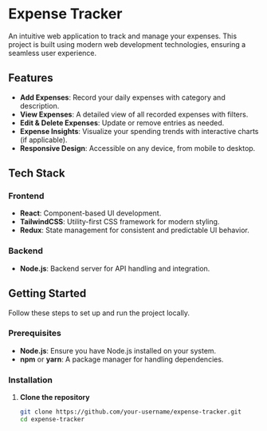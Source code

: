 # Expense Tracker

An intuitive web application to track and manage your expenses. This project is built using modern web development technologies, ensuring a seamless user experience.

## Features

- **Add Expenses**: Record your daily expenses with category and description.
- **View Expenses**: A detailed view of all recorded expenses with filters.
- **Edit & Delete Expenses**: Update or remove entries as needed.
- **Expense Insights**: Visualize your spending trends with interactive charts (if applicable).
- **Responsive Design**: Accessible on any device, from mobile to desktop.

## Tech Stack

### Frontend
- **React**: Component-based UI development.
- **TailwindCSS**: Utility-first CSS framework for modern styling.
- **Redux**: State management for consistent and predictable UI behavior.

### Backend
- **Node.js**: Backend server for API handling and integration.

## Getting Started

Follow these steps to set up and run the project locally.

### Prerequisites
- **Node.js**: Ensure you have Node.js installed on your system.
- **npm** or **yarn**: A package manager for handling dependencies.

### Installation

1. **Clone the repository**
   ```bash
   git clone https://github.com/your-username/expense-tracker.git
   cd expense-tracker

